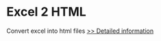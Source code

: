 # Excel 2 HTML
Convert excel into html files
[>> Detailed information](https://secure.shareit.com/shareit/product.html?productid=300251376&affiliateid=200057808)